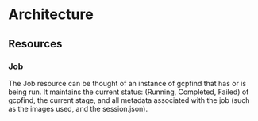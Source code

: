 # Architecture

## Resources

### Job

The Job resource can be thought of an instance of gcpfind that has or is being run. It maintains the current status: \(Running, Completed, Failed\) of gcpfind, the current stage, and all metadata associated with the job \(such as the images used, and the session.json\). 





